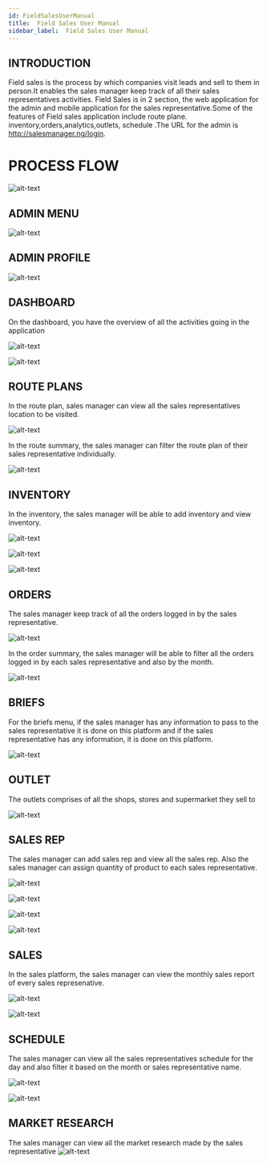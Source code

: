 ```yaml
---
id: FieldSalesUserManual
title:  Field Sales User Manual
sidebar_label:  Field Sales User Manual
---
```


## INTRODUCTION

 Field sales is the process by which companies visit leads and sell to them in person.It enables the sales manager keep track of all their sales representatives activities. Field Sales is in 2 section, the web application for the admin and mobile application for the sales representative.Some of the features of Field sales application include route plane. inventory,orders,analytics,outlets, schedule .The URL for the admin is http://salesmanager.ng/login.

 # PROCESS FLOW
 
 ![alt-text](assets/FieldSales/process_flow.PNG)

## ADMIN MENU

 ![alt-text](assets/FieldSales/admin_menu.PNG)

## ADMIN PROFILE

 ![alt-text](assets/FieldSales/admin_profile.PNG)

## DASHBOARD

On the dashboard, you have the overview of all the activities going in the application

 ![alt-text](assets/FieldSales/admin_dashboard.PNG)

 ![alt-text](assets/FieldSales/admin_dashboard2.PNG)

## ROUTE PLANS

 In the route plan, sales manager can view all the sales representatives location to be visited.

![alt-text](assets/FieldSales/route_plan.PNG)

In the route summary, the sales manager can filter the route plan of their  sales representative  individually.

![alt-text](assets/FieldSales/route_summary.PNG)


## INVENTORY

In the inventory, the sales manager will be able to add inventory and view inventory.

![alt-text](assets/FieldSales/add_inventory.PNG)

![alt-text](assets/FieldSales/add_inventory2.PNG)

![alt-text](assets/FieldSales/inventory.PNG)

## ORDERS

The sales manager keep track of all the orders logged in by the sales representative.

![alt-text](assets/FieldSales/admin_order_request.PNG)
 
 In the order summary, the sales manager will be able to filter all the orders logged in by each sales representative and also by the month.

 ![alt-text](assets/FieldSales/order_summary.PNG)

## BRIEFS

For the briefs menu, if the sales manager has any information to pass to the sales representative it is done on this platform and if the sales representative has any information, it is done on this platform.

![alt-text](assets/FieldSales/brief.PNG)

## OUTLET

The outlets comprises of all the shops, stores and supermarket they sell to

![alt-text](assets/FieldSales/outlets.PNG)

## SALES REP

The sales manager can add sales rep and view all the sales rep. Also the sales manager can assign quantity of product to each sales representative.

![alt-text](assets/FieldSales/add_sales_rep.PNG)

![alt-text](assets/FieldSales/sales_rep_add_2.PNG)

![alt-text](assets/FieldSales/sales_rep.PNG)

![alt-text](assets/FieldSales/sales_rep_inventory.PNG)

## SALES

In the sales platform, the sales manager can view the monthly sales report of every sales represenative.

![alt-text](assets/FieldSales/sales_report.PNG)

![alt-text](assets/FieldSales/sales_summary.PNG)

## SCHEDULE

The sales manager can view all the sales representatives schedule for the day and also filter it based on the month or sales representative name.

![alt-text](assets/FieldSales/schedule.PNG)

![alt-text](assets/FieldSales/schedule_summary.PNG)


## MARKET RESEARCH

The sales manager can view all the market research made by the sales representative
![alt-text](assets/FieldSales/market_research.PNG)



